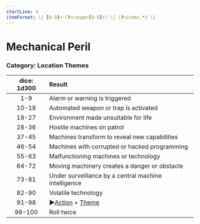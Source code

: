 ```yaml
---
startLine: 4
itemFormat: \| [0-9]+-(?<range>[0-9]+) \| (?<item>.*) \|
---
```

# Mechanical Peril
### Category: Location Themes

| dice: 1d300 | Result |
|:----:|:-------|
| 1-9 | Alarm or warning is triggered |
| 10-18 | Automated weapon or trap is activated |
| 19-27 | Environment made unsuitable for life |
| 28-36 | Hostile machines on patrol |
| 37-45 | Machines transform to reveal new capabilities |
| 46-54 | Machines with corrupted or hacked programming |
| 55-63 | Malfunctioning machines or technology |
| 64-72 | Moving machinery creates a danger or obstacle |
| 73-81 | Under surveillance by a central machine intelligence |
| 82-90 | Volatile technology |
| 91-98 | ▶[Action](Core_Action.md) + [Theme](Core_Theme.md) |
| 99-100 | Roll twice |